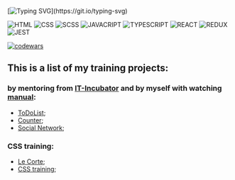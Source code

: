 [![Typing SVG](https://readme-typing-svg.herokuapp.com?color=%2345F71A&width=700&lines=Hi+everyone%2C+my+name+is+Konstantin+and+I'm+beginner+developer.)](https://git.io/typing-svg)


![HTML](https://img.shields.io/badge/-html-333333?style=for-the-badge&logo=html5&logoColor=FF3300)
![CSS](https://img.shields.io/badge/-css-333333?style=for-the-badge&logo=css3&logoColor=3300CC)
![SCSS](https://img.shields.io/badge/-SCSS-333333?style=for-the-badge&logo=sass&logoColor=FF33CC)
![JAVACRIPT](https://img.shields.io/badge/-JavaScript-333333?style=for-the-badge&logo=javascript&logoColor=FFFF00)
![TYPESCRIPT](https://img.shields.io/badge/-TypeScript-333333?style=for-the-badge&logo=typescript&logoColor=3300CC)
![REACT](https://img.shields.io/badge/-react-333333?style=for-the-badge&logo=react&logoColor=00CCFF)
![REDUX](https://img.shields.io/badge/-redux-333333?style=for-the-badge&logo=redux&logoColor=9933CC)
![JEST](https://img.shields.io/badge/-jest-333333?style=for-the-badge&logo=jest&logoColor=FF3300)

[![codewars](https://www.codewars.com/users/Konstantin-174/badges/micro)](https://www.codewars.com/users/Konstantin-174)

## This is a list of my training projects:
### by mentoring from [IT-Incubator](https://www.youtube.com/c/ITKAMASUTRA?app=desktop) and by myself with watching [manual](https://www.youtube.com/watch?v=gb7gMluAeao&list=PLcvhF2Wqh7DNVy1OCUpG3i5lyxyBWhGZ8&ab_channel=IT-KAMASUTRA):
* [ToDoList](https://konstantin-174.github.io/my-todolist/);
* [Counter](https://konstantin-174.github.io/my-counter/);
* [Social Network](https://konstantin-174.github.io/sn-new/);

### CSS training:
* [Le Corte](https://konstantin-174.github.io/css-training-course-le_corte/);
* [CSS training](https://konstantin-174.github.io/css-training-course/);

